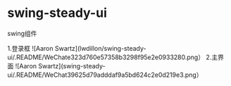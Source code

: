 # swing-steady-ui
swing组件

1.登录框
![Aaron Swartz](lwdillon/swing-steady-ui/.README/WeChate323d760e57358b3298f95e2e0933280.png）
2.主界面
![Aaron Swartz](swing-steady-ui/.README/WeChat39625d79adddaf9a5bd624c2e0d219e3.png）


